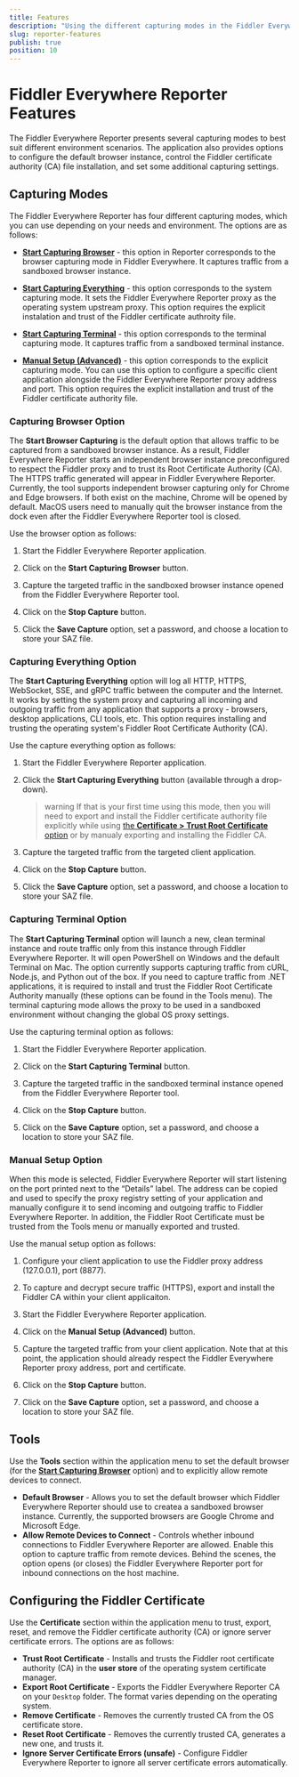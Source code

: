 ```yaml
---
title: Features
description: "Using the different capturing modes in the Fiddler Everywhere Reporter tool and learning more about the available configuration options."
slug: reporter-features
publish: true
position: 10
---
```


# Fiddler Everywhere Reporter Features

The Fiddler Everywhere Reporter presents several capturing modes to best suit different environment scenarios. The application also provides options to configure the default browser instance, control the Fiddler certificate authority (CA) file installation, and set some additional capturing settings.

## Capturing Modes

The Fiddler Everywhere Reporter has four different capturing modes, which you can use depending on your needs and environment. The options are as follows:

- [**Start Capturing Browser**](#capturing-browser-option) - this option in Reporter corresponds to the browser capturing mode in Fiddler Everywhere. It captures traffic from a sandboxed browser instance.

- [**Start Capturing Everything**](#capturing-everything-option) - this option corresponds to the system capturing mode. It sets the Fiddler Everywhere Reporter proxy as the operating system upstream proxy. This option requires the explicit instalation and trust of the Fiddler certificate authroity file.

- [**Start Capturing Terminal**](#capturing-terminal-option) - this option corresponds to the terminal capturing mode. It captures traffic from a sandboxed terminal instance.

- [**Manual Setup (Advanced)**](#manual-setup-option) - this option corresponds to the explicit capturing mode. You can use this option to configure a specific client application alongside the Fiddler Everywhere Reporter proxy address and port. This option requires the explicit installation and trust of the Fiddler certificate authority file.

### Capturing Browser Option

The **Start Browser Capturing** is the default option that allows traffic to be captured from a sandboxed browser instance. As a result, Fiddler Everywhere Reporter starts an independent browser instance preconfigured to respect the Fiddler proxy and
to trust its Root Certificate Authority (CA). The HTTPS traffic generated will appear in Fiddler Everywhere
Reporter. Currently, the tool supports independent browser capturing only for Chrome and Edge browsers. If
both exist on the machine, Chrome will be opened by default. MacOS users need to manually quit the browser instance from the dock even after the Fiddler Everywhere Reporter tool is closed.

Use the browser option as follows:

1. Start the Fiddler Everywhere Reporter application.

1. Click on the **Start Capturing Browser** button.

1. Capture the targeted traffic in the sandboxed browser instance opened from the Fiddler Everywhere Reporter tool.

1. Click on the **Stop Capture** button. 

1. Click the **Save Capture** option, set a password, and choose a location to store your SAZ file.

### Capturing Everything Option

The **Start Capturing Everything** option will log all HTTP, HTTPS, WebSocket, SSE, and gRPC traffic between the
computer and the Internet. It works by setting the system proxy and capturing all incoming and outgoing
traffic from any application that supports a proxy - browsers, desktop applications, CLI tools, etc. This
option requires installing and trusting the operating system's Fiddler Root Certificate Authority (CA).

Use the capture everything option as follows:

1. Start the Fiddler Everywhere Reporter application.

1. Click the **Start Capturing Everything** button (available through a drop-down).

    >warning If that is your first time using this mode, then you will need to export and install the Fiddler certificate authority file explicitly while using [the **Certificate > Trust Root Certificate** option](#configuring-the-fiddler-certificate) or by manualy exporting and installing the Fiddler CA.

1. Capture the targeted traffic from the targeted client application.

1. Click on the **Stop Capture** button. 

1. Click the **Save Capture** option, set a password, and choose a location to store your SAZ file.

### Capturing Terminal Option

The **Start Capturing Terminal** option will launch a new, clean terminal instance and route traffic only from this
instance through Fiddler Everywhere Reporter. It will open PowerShell on Windows and the default Terminal
on Mac. The option currently supports capturing traffic from cURL, Node.js, and Python out of the box. If you
need to capture traffic from .NET applications, it is required to install and trust the Fiddler Root
Certificate Authority manually (these options can be found in the Tools menu). The terminal capturing mode allows
the proxy to be used in a sandboxed environment without changing the global OS proxy settings.

Use the capturing terminal option as follows:

1. Start the Fiddler Everywhere Reporter application.

1. Click on the **Start Capturing Terminal** button.

1. Capture the targeted traffic in the sandboxed terminal instance opened from the Fiddler Everywhere Reporter tool.

1. Click on the **Stop Capture** button. 

1. Click on the **Save Capture** option, set a password, and choose a location to store your SAZ file.

### Manual Setup Option

When this mode is selected, Fiddler Everywhere Reporter will start listening on the port printed next to the
“Details” label. The address can be copied and used to specify the proxy registry setting of your application and
manually configure it to send incoming and outgoing traffic to Fiddler Everywhere Reporter. In addition, the
Fiddler Root Certificate must be trusted from the Tools menu or manually exported and trusted.

Use the manual setup  option as follows:

1. Configure your client application to use the Fiddler proxy address (127.0.0.1), port (8877).

1. To capture and decrypt secure traffic (HTTPS), export and install the Fiddler CA within your client applicaiton.

1. Start the Fiddler Everywhere Reporter application.

1. Click on the **Manual Setup (Advanced)** button.

1. Capture the targeted traffic from your client application. Note that at this point, the application should already respect the Fiddler Everywhere Reporter proxy address, port and certificate.

1. Click on the **Stop Capture** button. 

1. Click on the **Save Capture** option, set a password, and choose a location to store your SAZ file.

## Tools

Use the **Tools** section within the application menu to set the default browser (for the [**Start Capturing Browser**](#capturing-browser-option) option) and to explicitly allow remote devices to connect.

- **Default Browser** - Allows you to set the default browser which Fiddler Everywhere Reporter should use to createa a sandboxed browser instance. Currently, the supported browsers are Google Chrome and Microsoft Edge.
- **Allow Remote Devices to Connect** - Controls whether inbound connections to Fiddler Everywhere Reporter are allowed. Enable this option to capture traffic from remote devices. Behind the scenes, the option opens (or closes) the Fiddler Everywhere Reporter port for inbound connections on the host machine.

## Configuring the Fiddler Certificate

Use the **Certificate** section within the application menu to trust, export, reset, and remove the Fiddler certificate authority (CA) or ignore server certificate errors. The options are as follows:

- **Trust Root Certificate** - Installs and trusts the Fiddler root certificate authority (CA) in the **user store** of the operating system certificate manager.
- **Export Root Certificate** - Exports the Fiddler Everywhere Reporter CA on your `Desktop` folder. The format varies depending on the operating system. 
- **Remove Certificate** - Removes the currently trusted CA from the OS certificate store. 
- **Reset Root Certificate** - Removes the currently trusted CA, generates a new one, and trusts it.
- **Ignore Server Certificate Errors (unsafe)** - Configure Fiddler Everywhere Reporter to ignore all server certificate errors automatically.

